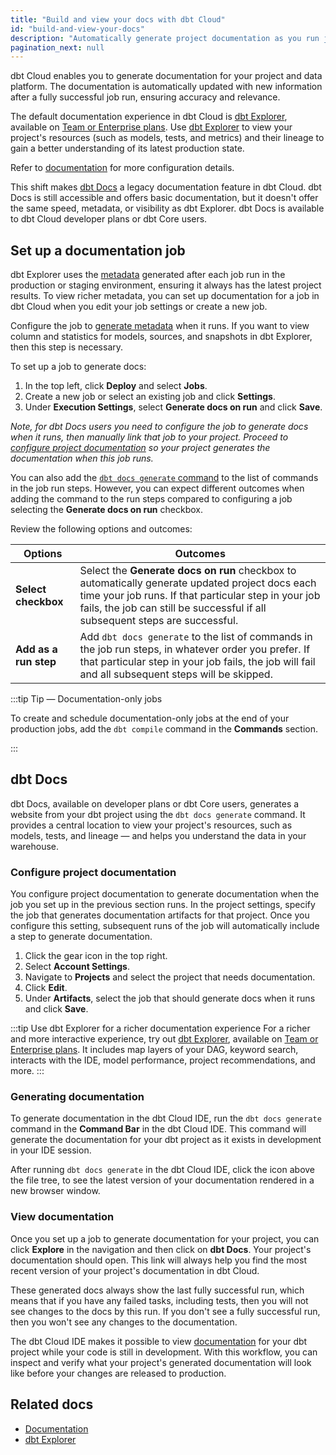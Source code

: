 ```yaml
---
title: "Build and view your docs with dbt Cloud"
id: "build-and-view-your-docs"
description: "Automatically generate project documentation as you run jobs."
pagination_next: null
---
```

dbt Cloud enables you to generate documentation for your project and data platform. The documentation is automatically updated with new information after a fully successful job run, ensuring accuracy and relevance.

The default documentation experience in dbt Cloud is [dbt Explorer](/docs/collaborate/explore-projects), available on [Team or Enterprise plans](https://www.getdbt.com/pricing/). Use [dbt Explorer](/docs/collaborate/explore-projects) to view your project's resources (such as models, tests, and metrics) and their lineage to gain a better understanding of its latest production state.

Refer to [documentation](/docs/build/documentation) for more configuration details.

This shift makes [dbt Docs](#dbt-docs) a legacy documentation feature in dbt Cloud. dbt Docs is still accessible and offers basic documentation, but it doesn't offer the same speed, metadata, or visibility as dbt Explorer. dbt Docs is available to dbt Cloud developer plans or dbt Core users.

## Set up a documentation job

dbt Explorer uses the [metadata](/docs/collaborate/explore-projects#generate-metadata) generated after each job run in the production or staging environment, ensuring it always has the latest project results. To view richer metadata, you can set up documentation for a job in dbt Cloud when you edit your job settings or create a new job.

Configure the job to [generate metadata](/docs/collaborate/explore-projects#generate-metadata) when it runs. If you want to view column and statistics for models, sources, and snapshots in dbt Explorer, then this step is necessary.

To set up a job to generate docs:

1. In the top left, click **Deploy** and select **Jobs**.
2. Create a new job or select an existing job and click **Settings**.
3. Under **Execution Settings**, select **Generate docs on run** and click **Save**.
   <Lightbox src="/img/docs/dbt-cloud/using-dbt-cloud/documentation-job-execution-settings.png" width="65%" title="Setting up a job to generate documentation"/>

*Note, for dbt Docs users you need to configure the job to generate docs when it runs, then manually link that job to your project. Proceed to [configure project documentation](#configure-project-documentation) so your project generates the documentation when this job runs.*

You can also add the [`dbt docs generate` command](/reference/commands/cmd-docs) to the list of commands in the job run steps. However, you can expect different outcomes when adding the command to the run steps compared to configuring a job selecting the **Generate docs on run** checkbox. 

Review the following options and outcomes:

| Options | Outcomes |
|--------| ------- |
| **Select checkbox** | Select the **Generate docs on run** checkbox to automatically generate updated project docs each time your job runs. If that particular step in your job fails, the job can still be successful if all subsequent steps are successful. |
| **Add as a run step** | Add `dbt docs generate` to the list of commands in the job run steps, in whatever order you prefer. If that particular step in your job fails, the job will fail and all subsequent steps will be skipped.   |

:::tip Tip &mdash; Documentation-only jobs 

To create and schedule documentation-only jobs at the end of your production jobs, add the `dbt compile` command in the **Commands** section.

:::

## dbt Docs

dbt Docs, available on developer plans or dbt Core users, generates a website from your dbt project using the `dbt docs generate` command. It provides a central location to view your project's resources, such as models, tests, and lineage  &mdash; and helps you understand the data in your warehouse.

### Configure project documentation

You configure project documentation to generate documentation when the job you set up in the previous section runs. In the project settings, specify the job that generates documentation artifacts for that project. Once you configure this setting, subsequent runs of the job will automatically include a step to generate documentation.

1. Click the gear icon in the top right.
2. Select **Account Settings**.
3. Navigate to **Projects** and select the project that needs documentation.
4. Click **Edit**.
5. Under **Artifacts**, select the job that should generate docs when it runs and click **Save**.
   <Lightbox src="/img/docs/dbt-cloud/using-dbt-cloud/documentation-project-details.png" width="55%" title="Configuring project documentation"/>

:::tip Use dbt Explorer for a richer documentation experience
For a  richer and more interactive experience, try out [dbt Explorer](/docs/collaborate/explore-projects), available on [Team or Enterprise plans](https://www.getdbt.com/pricing/). It includes map layers of your DAG, keyword search, interacts with the IDE, model performance, project recommendations, and more.
:::

### Generating documentation

To generate documentation in the dbt Cloud IDE, run the `dbt docs generate` command in the **Command Bar** in the dbt Cloud IDE. This command will generate the documentation for your dbt project as it exists in development in your IDE session.

After running `dbt docs generate` in the dbt Cloud IDE, click the icon above the file tree, to see the latest version of your documentation rendered in a new browser window.

### View documentation

Once you set up a job to generate documentation for your project, you can click **Explore** in the navigation and then click on **dbt Docs**. Your project's documentation should open. This link will always help you find the most recent version of your project's documentation in dbt Cloud.

These generated docs always show the last fully successful run, which means that if you have any failed tasks, including tests, then you will not see changes to the docs by this run. If you don't see a fully successful run, then you won't see any changes to the documentation.

The dbt Cloud IDE makes it possible to view [documentation](/docs/build/documentation) for your dbt project while your code is still in development. With this workflow, you can inspect and verify what your project's generated documentation will look like before your changes are released to production.

## Related docs
- [Documentation](/docs/build/documentation)
- [dbt Explorer](/docs/collaborate/explore-projects)

